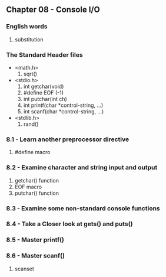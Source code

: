 ## Chapter 08 - Console I/O

### English words

1. substitution

### The Standard Header files

- <math.h>
  1. sqrt()
- <stdio.h>
  1. int getchar(void)
  2. #define EOF (-1)
  3. int putchar(int ch)
  4. int printf(char \*control-string, ...)
  5. int scanf(char \*control-string, ...)
- <stdlib.h>
  1. rand()

### 8.1 - Learn another preprocessor directive

1. #define macro

### 8.2 - Examine character and string input and output

1. getchar() function
2. EOF macro
3. putchar() function

### 8.3 - Examine some non-standard console functions

### 8.4 - Take a Closer look at gets() and puts()

### 8.5 - Master printf()

### 8.6 - Master scanf()

1. scanset
